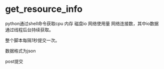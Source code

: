 # get_resource_info

python通过shell命令获取cpu 内存 磁盘io 网络使用量 网络连接数，其中io数据通过线程后台持续获取。

整个脚本每隔1秒提交一次。

数据格式为json

post提交

